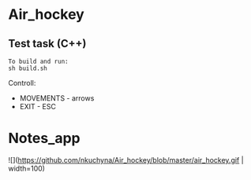 # Air_hockey

Test task (C++)
---------------------------------------------------
```
To build and run:
sh build.sh
```
Controll:
- MOVEMENTS - arrows
- EXIT - ESC
# Notes_app

![](https://github.com/nkuchyna/Air_hockey/blob/master/air_hockey.gif | width=100)
